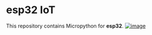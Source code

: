 # esp32 IoT

This repository contains Micropython for **esp32**.
[![image](https://img.shields.io/badge/Instagram-ff69b4?style=for-the-badge&logo=instagram&logoColor=white)](https://www.instagram.com/)
